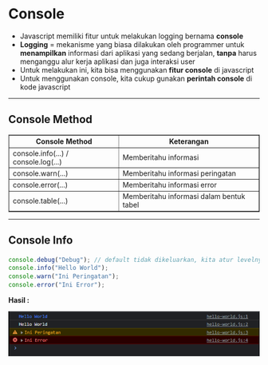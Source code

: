 # Console

-   Javascript memiliki fitur untuk melakukan logging bernama **console**
-   **Logging** = mekanisme yang biasa dilakukan oleh programmer untuk **menampilkan** informasi dari aplikasi yang sedang berjalan, **tanpa** harus menganggu alur kerja aplikasi dan juga interaksi user
-   Untuk melakukan ini, kita bisa menggunakan **fitur console** di javascript
-   Untuk menggunakan console, kita cukup gunakan **perintah console** di kode javascript

---

## Console Method

<table border="1" width="100%">
    <tr>
        <th>Console Method</th>
        <th>Keterangan</th>
    </tr>
    <tr>
        <td>console.info(...) / console.log(...)</td>
        <td>Memberitahu informasi</td>
    </tr>
    <tr>
        <td>console.warn(...)</td>
        <td>Memberitahu informasi peringatan</td>
    </tr>
    <tr>
        <td>console.error(...)</td>
        <td>Memberitahu informasi error</td>
    </tr>
    <tr>
        <td>console.table(...)</td>
        <td>Memberitahu informasi dalam bentuk tabel</td>
    </tr>
</table>

---

## Console Info

```js
console.debug("Debug"); // default tidak dikeluarkan, kita atur levelnya
console.info("Hello World");
console.warn("Ini Peringatan");
console.error("Ini Error");
```

**Hasil :**

![1](../assets/img/11/1.PNG)
